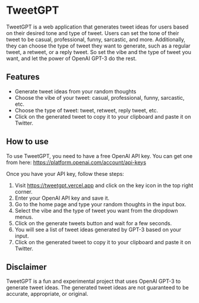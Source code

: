 # TweetGPT

TweetGPT is a web application that generates tweet ideas for users based on their desired tone and type of tweet. Users can set the tone of their tweet to be casual, professional, funny, sarcastic, and more. Additionally, they can choose the type of tweet they want to generate, such as a regular tweet, a retweet, or a reply tweet. So set the vibe and the type of tweet you want, and let the power of OpenAI GPT-3 do the rest.

## Features

- Generate tweet ideas from your random thoughts
- Choose the vibe of your tweet: casual, professional, funny, sarcastic, etc.
- Choose the type of tweet: tweet, retweet, reply tweet, etc.
- Click on the generated tweet to copy it to your clipboard and paste it on Twitter.

## How to use

To use TweetGPT, you need to have a free OpenAI API key. You can get one from here: https://platform.openai.com/account/api-keys

Once you have your API key, follow these steps:

1. Visit https://tweetgpt.vercel.app and click on the key icon in the top right corner.
2. Enter your OpenAI API key and save it.
3. Go to the home page and type your random thoughts in the input box.
4. Select the vibe and the type of tweet you want from the dropdown menus.
5. Click on the generate tweets button and wait for a few seconds.
6. You will see a list of tweet ideas generated by GPT-3 based on your input.
7. Click on the generated tweet to copy it to your clipboard and paste it on Twitter.

## Disclaimer

TweetGPT is a fun and experimental project that uses OpenAI GPT-3 to generate tweet ideas. The generated tweet ideas are not guaranteed to be accurate, appropriate, or original.